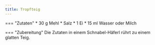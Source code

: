 ```yaml
---
title: Tropfteig
---
```

=== "Zutaten"
    * 30 g Mehl
    * Salz
    * 1 Ei
    * 15 ml Wasser oder Milch

=== "Zubereitung"
    Die Zutaten in einem Schnabel-Häferl rührt zu einem glatten Teig.

[^müller_walser]:
    {{ cite.müller_walser_mein_erstes_kochbuch }}
    33.
